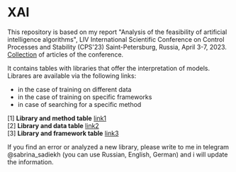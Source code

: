 # XAI

This repository is based on my report "Analysis of the feasibility of artificial intelligence algorithms", LIV International Scientific Conference on Control Processes and Stability (CPS'23) Saint-Petersburg, Russia, April 3-7, 2023. \
[Collection](https://dspace.spbu.ru/handle/11701/41728) of articles of the conference.

It contains tables with libraries that offer the interpretation of models. Librares are available via the following links:

- in the case of training on different data
- in the case of training on specific frameworks
- in case of searching for a specific method

[1] **Library and method table** [link1](https://docs.google.com/spreadsheets/d/1Yd4lPQrcFzoS6Z0wIL4uUeN80w7OisB3X3YbdnjhEaw/edit?usp=sharing) \
[2] **Library and data table** [link2](https://docs.google.com/spreadsheets/d/13SjT5Jy3uFhNG-kM3CW2xZj-CyKiYXerDFRBUSFR9vE/edit?usp=sharing) \
[3] **Library and framework table** [link3](https://docs.google.com/spreadsheets/d/1IuK6bjmyCGYuiRO5nZSmF5NVOqP26plXlC7L-k0GpNM/edit?usp=sharing)

If you find an error or analyzed a new library, please write to me in telegram @sabrina_sadiekh (you can use Russian, English, German) and i will update the information.
